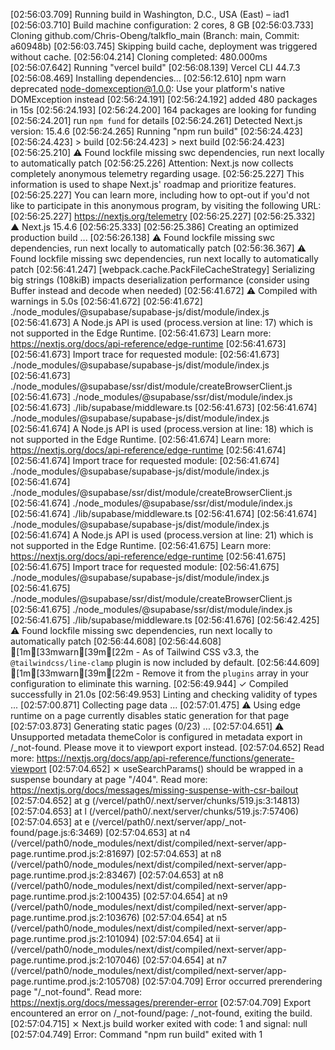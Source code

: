 [02:56:03.709] Running build in Washington, D.C., USA (East) – iad1
[02:56:03.710] Build machine configuration: 2 cores, 8 GB
[02:56:03.733] Cloning github.com/Chris-Obeng/talkflo_main (Branch: main, Commit: a60948b)
[02:56:03.745] Skipping build cache, deployment was triggered without cache.
[02:56:04.214] Cloning completed: 480.000ms
[02:56:07.642] Running "vercel build"
[02:56:08.139] Vercel CLI 44.7.3
[02:56:08.469] Installing dependencies...
[02:56:12.610] npm warn deprecated node-domexception@1.0.0: Use your platform's native DOMException instead
[02:56:24.191] 
[02:56:24.192] added 480 packages in 15s
[02:56:24.193] 
[02:56:24.200] 164 packages are looking for funding
[02:56:24.201]   run `npm fund` for details
[02:56:24.261] Detected Next.js version: 15.4.6
[02:56:24.265] Running "npm run build"
[02:56:24.423] 
[02:56:24.423] > build
[02:56:24.423] > next build
[02:56:24.423] 
[02:56:25.210]  ⚠ Found lockfile missing swc dependencies, run next locally to automatically patch
[02:56:25.226] Attention: Next.js now collects completely anonymous telemetry regarding usage.
[02:56:25.227] This information is used to shape Next.js' roadmap and prioritize features.
[02:56:25.227] You can learn more, including how to opt-out if you'd not like to participate in this anonymous program, by visiting the following URL:
[02:56:25.227] https://nextjs.org/telemetry
[02:56:25.227] 
[02:56:25.332]    ▲ Next.js 15.4.6
[02:56:25.333] 
[02:56:25.386]    Creating an optimized production build ...
[02:56:26.138]  ⚠ Found lockfile missing swc dependencies, run next locally to automatically patch
[02:56:36.367]  ⚠ Found lockfile missing swc dependencies, run next locally to automatically patch
[02:56:41.247] <w> [webpack.cache.PackFileCacheStrategy] Serializing big strings (108kiB) impacts deserialization performance (consider using Buffer instead and decode when needed)
[02:56:41.672]  ⚠ Compiled with warnings in 5.0s
[02:56:41.672] 
[02:56:41.672] ./node_modules/@supabase/supabase-js/dist/module/index.js
[02:56:41.673] A Node.js API is used (process.version at line: 17) which is not supported in the Edge Runtime.
[02:56:41.673] Learn more: https://nextjs.org/docs/api-reference/edge-runtime
[02:56:41.673] 
[02:56:41.673] Import trace for requested module:
[02:56:41.673] ./node_modules/@supabase/supabase-js/dist/module/index.js
[02:56:41.673] ./node_modules/@supabase/ssr/dist/module/createBrowserClient.js
[02:56:41.673] ./node_modules/@supabase/ssr/dist/module/index.js
[02:56:41.673] ./lib/supabase/middleware.ts
[02:56:41.673] 
[02:56:41.674] ./node_modules/@supabase/supabase-js/dist/module/index.js
[02:56:41.674] A Node.js API is used (process.version at line: 18) which is not supported in the Edge Runtime.
[02:56:41.674] Learn more: https://nextjs.org/docs/api-reference/edge-runtime
[02:56:41.674] 
[02:56:41.674] Import trace for requested module:
[02:56:41.674] ./node_modules/@supabase/supabase-js/dist/module/index.js
[02:56:41.674] ./node_modules/@supabase/ssr/dist/module/createBrowserClient.js
[02:56:41.674] ./node_modules/@supabase/ssr/dist/module/index.js
[02:56:41.674] ./lib/supabase/middleware.ts
[02:56:41.674] 
[02:56:41.674] ./node_modules/@supabase/supabase-js/dist/module/index.js
[02:56:41.674] A Node.js API is used (process.version at line: 21) which is not supported in the Edge Runtime.
[02:56:41.675] Learn more: https://nextjs.org/docs/api-reference/edge-runtime
[02:56:41.675] 
[02:56:41.675] Import trace for requested module:
[02:56:41.675] ./node_modules/@supabase/supabase-js/dist/module/index.js
[02:56:41.675] ./node_modules/@supabase/ssr/dist/module/createBrowserClient.js
[02:56:41.675] ./node_modules/@supabase/ssr/dist/module/index.js
[02:56:41.675] ./lib/supabase/middleware.ts
[02:56:41.676] 
[02:56:42.425]  ⚠ Found lockfile missing swc dependencies, run next locally to automatically patch
[02:56:44.608] 
[02:56:44.608] [1m[33mwarn[39m[22m - As of Tailwind CSS v3.3, the `@tailwindcss/line-clamp` plugin is now included by default.
[02:56:44.609] [1m[33mwarn[39m[22m - Remove it from the `plugins` array in your configuration to eliminate this warning.
[02:56:49.944]  ✓ Compiled successfully in 21.0s
[02:56:49.953]    Linting and checking validity of types ...
[02:57:00.871]    Collecting page data ...
[02:57:01.475]  ⚠ Using edge runtime on a page currently disables static generation for that page
[02:57:03.873]    Generating static pages (0/23) ...
[02:57:04.651]  ⚠ Unsupported metadata themeColor is configured in metadata export in /_not-found. Please move it to viewport export instead.
[02:57:04.652] Read more: https://nextjs.org/docs/app/api-reference/functions/generate-viewport
[02:57:04.652]  ⨯ useSearchParams() should be wrapped in a suspense boundary at page "/404". Read more: https://nextjs.org/docs/messages/missing-suspense-with-csr-bailout
[02:57:04.652]     at g (/vercel/path0/.next/server/chunks/519.js:3:14813)
[02:57:04.653]     at l (/vercel/path0/.next/server/chunks/519.js:7:57406)
[02:57:04.653]     at e (/vercel/path0/.next/server/app/_not-found/page.js:6:3469)
[02:57:04.653]     at n4 (/vercel/path0/node_modules/next/dist/compiled/next-server/app-page.runtime.prod.js:2:81697)
[02:57:04.653]     at n8 (/vercel/path0/node_modules/next/dist/compiled/next-server/app-page.runtime.prod.js:2:83467)
[02:57:04.653]     at n8 (/vercel/path0/node_modules/next/dist/compiled/next-server/app-page.runtime.prod.js:2:100435)
[02:57:04.654]     at n9 (/vercel/path0/node_modules/next/dist/compiled/next-server/app-page.runtime.prod.js:2:103676)
[02:57:04.654]     at n5 (/vercel/path0/node_modules/next/dist/compiled/next-server/app-page.runtime.prod.js:2:101094)
[02:57:04.654]     at ii (/vercel/path0/node_modules/next/dist/compiled/next-server/app-page.runtime.prod.js:2:107046)
[02:57:04.654]     at n7 (/vercel/path0/node_modules/next/dist/compiled/next-server/app-page.runtime.prod.js:2:105708)
[02:57:04.709] Error occurred prerendering page "/_not-found". Read more: https://nextjs.org/docs/messages/prerender-error
[02:57:04.709] Export encountered an error on /_not-found/page: /_not-found, exiting the build.
[02:57:04.715]  ⨯ Next.js build worker exited with code: 1 and signal: null
[02:57:04.749] Error: Command "npm run build" exited with 1